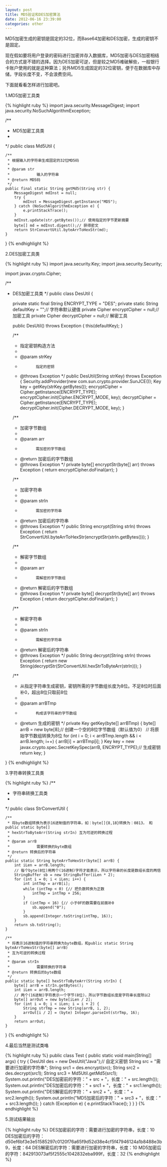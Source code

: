 ```yaml
---
layout: post
title: MD5验证和DES加密算法
date: 2012-06-16 23:39:00
categories: other
---
```


MD5加密生成的密钥是固定的32位，而Base64加密和DES加密，生成的密钥不是固定。

现在假如要将用户登录的密码进行加密并存入数据库，MD5加密与DES加密相结合的方式是不错的选择。因为DES加密可逆，但是较之MD5难破解些，一般银行卡账户使用的就是这种算法；另外MD5生成固定的32位密钥，便于在数据库中存储，字段长度不变，不会浪费空间。

下面就看看怎样进行加密吧。

1.MD5加密工具类

{% highlight ruby %}
import java.security.MessageDigest;
import java.security.NoSuchAlgorithmException;

/**
 * MD5加密工具类
 * 
 */
public class Md5Util {

	/**
	 * 根据输入的字符串生成固定的32位MD5码
	 * 
	 * @param str
	 *            输入的字符串
	 * @return MD5码
	 */
	public final static String getMd5(String str) {
		MessageDigest mdInst = null;
		try {
			mdInst = MessageDigest.getInstance("MD5");
		} catch (NoSuchAlgorithmException e) {
			e.printStackTrace();
		}
		mdInst.update(str.getBytes());// 使用指定的字节更新摘要
		byte[] md = mdInst.digest();// 获得密文
		return StrConvertUtil.byteArrToHexStr(md);
	}
}
{% endhighlight %}

2.DES加密工具类

{% highlight ruby %}
import java.security.Key;
import java.security.Security;

import javax.crypto.Cipher;

/**
 * DES加密工具类
 */
public class DesUtil {

	private static final String ENCRYPT_TYPE = "DES";
	private static String defaultKey = "";// 字符串默认键值
	private Cipher encryptCipher = null;// 加密工具
	private Cipher decryptCipher = null;// 解密工具

	public DesUtil() throws Exception {
		this(defaultKey);
	}

	/**
	 * 指定密钥构造方法
	 * 
	 * @param strKey
	 *            指定的密钥
	 * @throws Exception
	 */
	public DesUtil(String strKey) throws Exception {
		Security.addProvider(new com.sun.crypto.provider.SunJCE());
		Key key = getKey(strKey.getBytes());
		encryptCipher = Cipher.getInstance(ENCRYPT_TYPE);
		encryptCipher.init(Cipher.ENCRYPT_MODE, key);
		decryptCipher = Cipher.getInstance(ENCRYPT_TYPE);
		decryptCipher.init(Cipher.DECRYPT_MODE, key);
	}

	/**
	 * 加密字节数组
	 * 
	 * @param arr
	 *            需加密的字节数组
	 * @return 加密后的字节数组
	 * @throws Exception
	 */
	private byte[] encryptStr(byte[] arr) throws Exception {
		return encryptCipher.doFinal(arr);
	}

	/**
	 * 加密字符串
	 * 
	 * @param strIn
	 *            需加密的字符串
	 * @return 加密后的字符串
	 * @throws Exception
	 */
	public String encrypt(String strIn) throws Exception {
		return StrConvertUtil.byteArrToHexStr(encryptStr(strIn.getBytes()));
	}

	/**
	 * 解密字节数组
	 * 
	 * @param arr
	 *            需解密的字节数组
	 * @return 解密后的字节数组
	 * @throws Exception
	 */
	private byte[] decryptStr(byte[] arr) throws Exception {
		return decryptCipher.doFinal(arr);
	}

	/**
	 * 解密字符串
	 * 
	 * @param strIn
	 *            需解密的字符串
	 * @return 解密后的字符串
	 * @throws Exception
	 */
	public String decrypt(String strIn) throws Exception {
		return new String(decryptStr(StrConvertUtil.hexStrToByteArr(strIn)));
	}

	/**
	 * 从指定字符串生成密钥，密钥所需的字节数组长度为8位。不足8位时后面补0，超出8位只取前8位
	 * 
	 * @param arrBTmp
	 *            构成该字符串的字节数组
	 * @return 生成的密钥
	 */
	private Key getKey(byte[] arrBTmp) {
		byte[] arrB = new byte[8];// 创建一个空的8位字节数组（默认值为0）
		// 将原始字节数组转换为8位
		for (int i = 0; i < arrBTmp.length && i < arrB.length; i++) {
			arrB[i] = arrBTmp[i];
		}
		Key key = new javax.crypto.spec.SecretKeySpec(arrB, ENCRYPT_TYPE);// 生成密钥
		return key;
	}

}
{% endhighlight %}

3.字符串转换工具类

{% highlight ruby %}
/**
 * 字符串转换工具类
 * 
 */
public class StrConvertUtil {

	/**
	 * 将byte数组转换为表示16进制值的字符串，如：byte[]{8,18}转换为：0813， 和public static byte[]
	 * hexStrToByteArr(String strIn) 互为可逆的转换过程
	 * 
	 * @param arrB
	 *            需要转换的byte数组
	 * @return 转换后的字符串
	 */
	public static String byteArrToHexStr(byte[] arrB) {
		int iLen = arrB.length;
		// 每个byte(8位)用两个(16进制)字符才能表示，所以字符串的长度是数组长度的两倍
		StringBuffer sb = new StringBuffer(iLen * 2);
		for (int i = 0; i < iLen; i++) {
			int intTmp = arrB[i];
			while (intTmp < 0) {// 把负数转换为正数
				intTmp = intTmp + 256;
			}
			if (intTmp < 16) {// 小于0F的数需要在前面补0
				sb.append("0");
			}
			sb.append(Integer.toString(intTmp, 16));
		}
		return sb.toString();
	}

	/**
	 * 将表示16进制值的字符串转换为byte数组，和public static String byteArrToHexStr(byte[] arrB)
	 * 互为可逆的转换过程
	 * 
	 * @param strIn
	 *            需要转换的字符串
	 * @return 转换后的byte数组
	 */
	public static byte[] hexStrToByteArr(String strIn) {
		byte[] arrB = strIn.getBytes();
		int iLen = arrB.length;
		// 两个(16进制)字符表示一个字节(8位)，所以字节数组长度是字符串长度除以2
		byte[] arrOut = new byte[iLen / 2];
		for (int i = 0; i < iLen; i = i + 2) {
			String strTmp = new String(arrB, i, 2);
			arrOut[i / 2] = (byte) Integer.parseInt(strTmp, 16);
		}
		return arrOut;
	}

}
{% endhighlight %}

4.最后当然是测试类咯

{% highlight ruby %}
public class Test {
	public static void main(String[] args) {
		try {
			DesUtil des = new DesUtil("Java");// 自定义密钥
			String src = "需要进行加密的字符串";
			String src1 = des.encrypt(src);
			String src2 = des.decrypt(src1);
			String src3 = Md5Util.getMd5(src1);
			System.out.println("DES加密前的字符：" + src + "，长度：" + src.length());
			System.out.println("DES加密后的字符：" + src1 + "，长度：" + src1.length());
			System.out.println("DES解密后的字符：" + src2 + "，长度：" + src2.length());
			System.out.println("MD5加密后的字符：" + src3 + "，长度：" + src3.length());
		} catch (Exception e) {
			e.printStackTrace();
		}
	}
}
{% endhighlight %}

5.测试结果输出

{% highlight ruby %}
DES加密前的字符：需要进行加密的字符串，长度：10
DES加密后的字符：d50ef6bf3e3e51585297c0120f76a65f9d52d38e4cf5f47946124a1b8488e3b9，长度：64
DES解密后的字符：需要进行加密的字符串，长度：10
MD5加密后的字符：842913073af5f2555c1042832eba999f，长度：32
{% endhighlight %}
